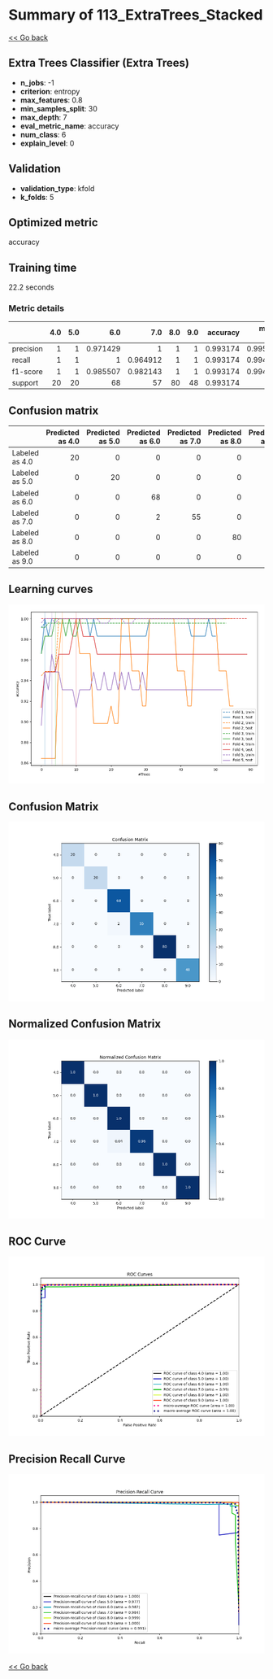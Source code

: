 # Summary of 113_ExtraTrees_Stacked

[<< Go back](../README.md)


## Extra Trees Classifier (Extra Trees)
- **n_jobs**: -1
- **criterion**: entropy
- **max_features**: 0.8
- **min_samples_split**: 30
- **max_depth**: 7
- **eval_metric_name**: accuracy
- **num_class**: 6
- **explain_level**: 0

## Validation
 - **validation_type**: kfold
 - **k_folds**: 5

## Optimized metric
accuracy

## Training time

22.2 seconds

### Metric details
|           |   4.0 |   5.0 |       6.0 |       7.0 |   8.0 |   9.0 |   accuracy |   macro avg |   weighted avg |   logloss |
|:----------|------:|------:|----------:|----------:|------:|------:|-----------:|------------:|---------------:|----------:|
| precision |     1 |     1 |  0.971429 |  1        |     1 |     1 |   0.993174 |    0.995238 |       0.993369 |  0.149395 |
| recall    |     1 |     1 |  1        |  0.964912 |     1 |     1 |   0.993174 |    0.994152 |       0.993174 |  0.149395 |
| f1-score  |     1 |     1 |  0.985507 |  0.982143 |     1 |     1 |   0.993174 |    0.994608 |       0.993163 |  0.149395 |
| support   |    20 |    20 | 68        | 57        |    80 |    48 |   0.993174 |  293        |     293        |  0.149395 |


## Confusion matrix
|                |   Predicted as 4.0 |   Predicted as 5.0 |   Predicted as 6.0 |   Predicted as 7.0 |   Predicted as 8.0 |   Predicted as 9.0 |
|:---------------|-------------------:|-------------------:|-------------------:|-------------------:|-------------------:|-------------------:|
| Labeled as 4.0 |                 20 |                  0 |                  0 |                  0 |                  0 |                  0 |
| Labeled as 5.0 |                  0 |                 20 |                  0 |                  0 |                  0 |                  0 |
| Labeled as 6.0 |                  0 |                  0 |                 68 |                  0 |                  0 |                  0 |
| Labeled as 7.0 |                  0 |                  0 |                  2 |                 55 |                  0 |                  0 |
| Labeled as 8.0 |                  0 |                  0 |                  0 |                  0 |                 80 |                  0 |
| Labeled as 9.0 |                  0 |                  0 |                  0 |                  0 |                  0 |                 48 |

## Learning curves
![Learning curves](learning_curves.png)
## Confusion Matrix

![Confusion Matrix](confusion_matrix.png)


## Normalized Confusion Matrix

![Normalized Confusion Matrix](confusion_matrix_normalized.png)


## ROC Curve

![ROC Curve](roc_curve.png)


## Precision Recall Curve

![Precision Recall Curve](precision_recall_curve.png)



[<< Go back](../README.md)
